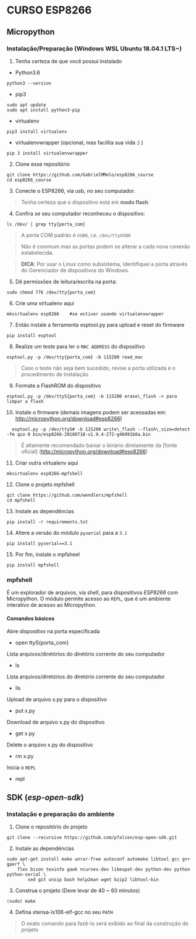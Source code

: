 # CURSO ESP8266

## Micropython

### Instalação/Preparação (Windows WSL Ubuntu 18.04.1 LTS~)
  
1.  Tenha certeza de que você possui instalado
- Python3.6
```
python3 --version
```

- pip3 
```
sudo apt update
sudo apt install python3-pip
```

- virtualenv
```
pip3 install virtualenv
```

- virtualenvwrapper (opcional, mas facilita sua vida :) )
```
pip 3 install virtualenvwrapper
```

2.  Clone esse repositório

```
git clone https://github.com/GabrielMMelo/esp8266_course
cd esp8266_course
```

3.  Conecte o ESP8266, via usb, no seu computador.

 > Tenha certeza que o dispositivo está em **modo flash**.

4.  Confira se seu computador reconheceu o dispositivo:
  
```
ls /dev/ | grep tty{porta_com}
```

>  A porta COM padrão é `USB0`, i.e. `/dev/ttyUSB0`

> Não é commum mas as portas podem se alterar a cada nova conexão estabelecida.

> **DICA**: Por usar o Linux como subsistema, identifiquei a porta através do Gerenciador de dispositivos do Windows.

5.  Dê permissões de leitura/escrita na porta:

```
sudo chmod 776 /dev/tty{porta_com}
```

6.  Crie uma virtualenv aqui 
```
mkvirtualenv esp8266    #se estiver usando virtualenvwrapper
```

7.  Então instale a ferramenta esptool.py para upload e reset do firmware

```
pip install esptool
```

8.  Realize um teste para ler o `MAC ADDRESS` do dispositivo

```
esptool.py -p /dev/tty{porta_com} -b 115200 read_mac
```

> Caso o teste não seja bem sucedido, revise a porta utilizada e o procedimento de instalação

9.  Formate a FlashROM do dispositivo

```
esptool.py -p /dev/ttyS{porta_com} -b 115200 erase\_flash -> para limpar a flash
```

10. Instale o firmware (demais imagens podem ser acessadas em: http://micropython.org/download#esp8266)
  
```
  esptool.py -p /dev/ttyS# -b 115200 write\_flash --flash\_size=detect -fm qio 0 bin/esp8266-20180718-v1.9.4-272-g46091b8a.bin
```

> É altamente recomendado baixar o binário diretamente da [fonte oficial] (http://micropython.org/download#esp8266)

11.  Criar outra virtualenv aqui

```
mkvirtualenv esp8266-mpfshell
```

12. Clone o projeto mpfshell

```
git clone https://github.com/wendlers/mpfshell 
cd mpfshell
```

13. Instale as dependências

```
pip install -r requirements.txt
```

14. Altere a versão do módulo `pyserial` para a `3.1`

```
pip install pyserial==3.1
```

15. Por fim, instale o mpfsheel

```
pip install mpfshell
```

### mpfshell
  
  É um explorador de arquivos, via shell, para dispositivos _ESP8266_ com Micropython. O módulo permite acesso ao `REPL`, que é um ambiente interativo de acesso ao Micropython.

#### Comandos básicos

Abre dispositivo na porta especificada
- open ttyS{porta\_com}
  
Lista arquivos/diretórios do diretório corrente do seu computador
- ls

Lista arquivos/diretórios do diretório corrente do seu computador
- lls

Upload de arquivo x.py para o dispositivo
- put x.py

Download de arquivo x.py do dispositivo
- get x.py

Delete o arquivo x.py do dispositivo
- rm x.py

Inicia o `REPL`
- repl

## SDK (_esp-open-sdk_)
### Instalação e preparação do ambiente
1. Clone o repositório do projeto
```
git clone --recursive https://github.com/pfalcon/esp-open-sdk.git
```

2. Instale as dependências

```
sudo apt-get install make unrar-free autoconf automake libtool gcc g++ gperf \
    flex bison texinfo gawk ncurses-dev libexpat-dev python-dev python python-serial \
        sed git unzip bash help2man wget bzip2 libtool-bin
```

3. Construa o projeto (Deve levar de 40 ~ 60 minutos)

```
(sudo) make 
```

4. Defina xtensa-lx106-elf-gcc no seu `PATH`

> O exato comando para fazê-lo será exibido ao final da construção do projeto
